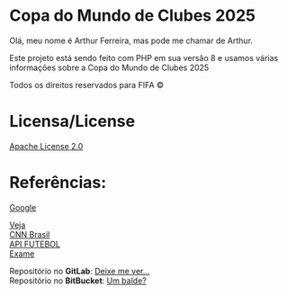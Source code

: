 # Copa do Mundo de Clubes 2025
<p>Olá, meu nome é Arthur Ferreira, mas pode me chamar de Arthur.</p>
<p>Este projeto está sendo feito com PHP em sua versão 8 e usamos várias informações sobre a Copa do Mundo de Clubes 2025</p>
<p>Todos os direitos reservados para FIFA ©</p>

# Licensa/License
<a href="LICENSE">Apache License 2.0</a>

# Referências:
<a href="https://www.google.com/search?client=firefox-b-d&q=jogos+de+copa+do+mundo+de+clubes&si=AMgyJEuCYAVyNa1PPjVBB8RimIjRWQ1eFVUwzFX7jKRJiOaKs_9K_3jzDSgOhZjbOz2lc09RorldnxMOz3lYuuSS18n5uqjufykpGH2vmt6cEtVJn7Ufk0rdwXfX5nshy1CmNAEzh8EyHO7FL37lvVOfJel68NrEAkP6LI2F3s6bRObJDuRYu5HCf_msM9oRSDlKoEvOxQ4t&ictx=1&ved=2ahUKEwih3bnpw4iOAxVgqpUCHf1CFe0QyNoBKAB6BAgaEAA#wptab=si:AMgyJEsv3PmLaKFqbPTQ9CSol7BvG13LDiFVNQjxDtWGc_GjI5YJ0LJQxzO5oEHS-IrjIUbh06oLTuUMusm4FjL3m9-tDR0HfqWCPe3Ume4J3B8FhoXoto2Bg41yYuS8ANHikuf6v9kwjTsBQxBLHXCBiCCQp5mLwfrtOko-pcDC5piVHdiuAhXwE7_bR4FZ1btXiEiOoQQpO_Z3fr9Aa8qYxX_eNoInUg%3D%3D">Google</a>

<a href="https://veja.abril.com.br/esporte/copa-do-mundo-de-clubes-saiba-todos-os-times-participantes-da-competicao/">Veja</a>
<br>
<a href="https://www.cnnbrasil.com.br/esportes/futebol/futebol-internacional/mundial-de-clubes-veja-confrontos-das-oitavas-de-final/">CNN Brasil</a>
<br>
<a href="https://www.api-futebol.com.br/campeonato/mundial-de-clubes/2025/artilharia">API FUTEBOL</a>
<br>
<a href="https://exame.com/esporte/mundial-de-clubes-2025-entenda-como-funciona-a-classificacao-dos-times/">Exame</a>
<br>

Repositório no <strong>GitLab</strong>: <a href="https://gitlab.com/arthurferreira-dev/copa-do-mundo-de-clubes-2025">Deixe me ver...</a>
<br>
Repositório no <strong>BitBucket</strong>: <a href="https://bitbucket.org/arthurferreira-dev/copa-do-mundo-de-clubes-2025/src/main/">Um balde?</a>